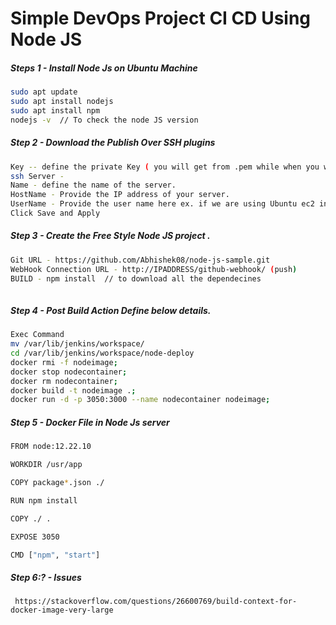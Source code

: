 # Simple DevOps Project CI CD Using Node JS 


##### Steps 1 - Install Node Js on Ubuntu Machine 

``` sh 
sudo apt update
sudo apt install nodejs
sudo apt install npm
nodejs -v  // To check the node JS version 
```

##### Step 2 -  Download the Publish Over SSH plugins 

``` sh
Key -- define the private Key ( you will get from .pem while when you will open as text file)
ssh Server - 
Name - define the name of the server.
HostName - Provide the IP address of your server.
UserName - Provide the user name here ex. if we are using Ubuntu ec2 instance then username is ubuntu
Click Save and Apply 
```
##### Step 3 -  Create the Free Style Node JS project .
``` sh 
Git URL - https://github.com/Abhishek08/node-js-sample.git
WebHook Connection URL - http://IPADDRESS/github-webhook/ (push)
BUILD - npm install  // to download all the dependecines 
  
```
##### Step 4 - Post Build Action Define below details.
``` sh 
Exec Command 
mv /var/lib/jenkins/workspace/
cd /var/lib/jenkins/workspace/node-deploy
docker rmi -f nodeimage;
docker stop nodecontainer;
docker rm nodecontainer;
docker build -t nodeimage .;
docker run -d -p 3050:3000 --name nodecontainer nodeimage;
```
##### Step 5 - Docker File in Node Js server 
``` sh 
FROM node:12.22.10

WORKDIR /usr/app

COPY package*.json ./

RUN npm install

COPY ./ .

EXPOSE 3050

CMD ["npm", "start"]
```

##### Step 6:? - Issues
```
 https://stackoverflow.com/questions/26600769/build-context-for-docker-image-very-large
 
 ```
